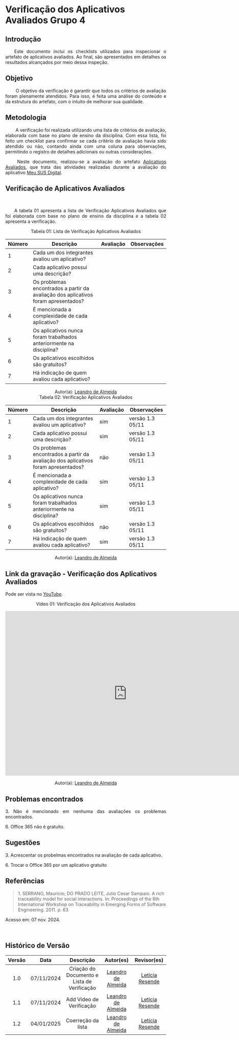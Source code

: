 # Verificação dos Aplicativos Avaliados Grupo 4

## Introdução
<p align="justify">
&emsp;&emsp;Este documento inclui os checklists utilizados para inspecionar o artefato de aplicativos avaliados. Ao final, são apresentados em detalhes os resultados alcançados por meio dessa inspeção.
</p>

## Objetivo

<p align="justify">
&emsp;&emsp; O objetivo da verificação é garantir que todos os critérios de avaliação foram plenamente atendidos. Para isso, é feita uma análise do conteúdo e da estrutura do artefato, com o intuito de melhorar sua qualidade.
</p>

## Metodologia
<p align="justify">
&emsp;&emsp; A verificação foi realizada utilizando uma lista de critérios de avaliação, elaborada com base no plano de ensino da disciplina. Com essa lista, foi feito um checklist para confirmar se cada critério de avaliação havia sido atendido ou não, contando ainda com uma coluna para observações, permitindo o registro de detalhes adicionais ou outras considerações.</p>

<p align="justify">
&emsp;&emsp; Neste documento, realizou-se a avaliação do artefato <a href="https://requisitos-de-software.github.io/2024.2-MeuSUSDigital/planejamento/apps-avaliados/" target = "_blank">Aplicativos Avaliados</a>, que trata das atividades realizadas durante a avaliação do aplicativo <a href="https://play.google.com/store/apps/details?id=br.gov.datasus.cnsdigital&hl=pt_BR" target = "_blank">Meu SUS Digital</a>.
</p>

## Verificação de Aplicativos Avaliados

 <p align="justify">
&emsp;&emsp;A tabela 01 apresenta a lista de Verificação Aplicativos Avaliados que foi elaborada com base no plano de ensino da disciplina e a tabela 02 apresenta a verificação.</p> 

<center>Tabela 01: Lista de Verificação Aplicativos Avaliados</center>

| Número | Descrição | Avaliação | Observações |
|--------|-----------|-----------|-------------|
|    1   | Cada um dos integrantes avaliou um aplicativo? |  |  |
|    2   | Cada aplicativo possui uma descrição?  |  | |
|    3   | Os problemas encontrados a partir da avaliação dos aplicativos foram apresentados? |  |  |
|    4   | É mencionada a complexidade de cada aplicativo? |  |  |
|    5   | Os aplicativos nunca foram trabalhados anteriormente na disciplina? |  |  |
|    6   | Os aplicativos escolhidos são gratuitos? |  |  |
|    7   | Há indicação de quem avaliou cada aplicativo? |  |  |

<center>
 Autor(a): <a href="https://github.com/leomitx10" target = "_blank">Leandro de Almeida</a></h6>
</center>

<center>Tabela 02: Verificação Aplicativos Avaliados</center>

| Número | Descrição | Avaliação | Observações |
|--------|-----------|-----------|-------------|
|    1   | Cada um dos integrantes avaliou um aplicativo? | sim | versão 1.3 05/11 |
|    2   | Cada aplicativo possui uma descrição?  | sim |versão 1.3 05/11 |
|    3   | Os problemas encontrados a partir da avaliação dos aplicativos foram apresentados? | não | versão 1.3 05/11 |
|    4   | É mencionada a complexidade de cada aplicativo? | sim | versão 1.3 05/11 |
|    5   | Os aplicativos nunca foram trabalhados anteriormente na disciplina? | sim | versão 1.3 05/11 |
|    6   | Os aplicativos escolhidos são gratuitos? | não | versão 1.3 05/11 |
|    7   | Há indicação de quem avaliou cada aplicativo? | sim | versão 1.3 05/11 |

<center>
 Autor(a): <a href="https://github.com/leomitx10" target = "_blank">Leandro de Almeida</a></h6>
</center>

## Link da gravação - Verificação dos Aplicativos Avaliados 
Pode ser vista no <a href="https://www.youtube.com/watch?v=lQjq0o2LYCE" target="_blank">YouTube</a>.

<center>
<p>Vídeo 01: Verificação dos Aplicativos Avaliados</p>
<iframe width="760" height="515" src="https://www.youtube.com/embed/yqVSE7Mny6Y?si=hW29jh2UrjE4CtH5" title="YouTube video player" frameborder="0" allow="accelerometer; autoplay; clipboard-write; encrypted-media; gyroscope; picture-in-picture; web-share" referrerpolicy="strict-origin-when-cross-origin" allowfullscreen></iframe>

Autor(a): <a href="https://github.com/leomitx10" target = "_blank">Leandro de Almeida</a></h6>

</center>

## Problemas encontrados
<p align="justify">3. Não é mencionado em nenhuma das avaliações os problemas encontrados. </p>
<p align="justify">6. Office 365 não é gratuito.</p>

## Sugestões
<p align="justify">3. Acrescentar os probelmas encontrados na avaliação de cada aplicativo. </p>
<p align="justify">6. Trocar o Office 365 por um aplicativo gratuito</p>

## Referências

> <p id="1">1. SERRANO, Maurício; DO PRADO LEITE, Julio Cesar Sampaio. A rich traceability model for social interactions. In: Proceedings of the 6th International Workshop on Traceability in Emerging Forms of Software Engineering. 2011. p. 63
   Acesso em: 07 nov. 2024.
</p>

<br>

## Histórico de Versão

<center>

| Versão |    Data    |      Descrição       |       Autor(es)       |     Revisor(es)     |
| :-----: | :--------: | :------------------: | :-------------------: | :-----------------: |
|  1.0   | 07/11/2024 | Criação do Documento e Lista de Verificação  | [Leandro de Almeida](https://github.com/leomitx10)| [Letícia Resende](https://github.com/LeticiaResende23) |
|  1.1   | 07/11/2024 | Add Video de Verificação | [Leandro de Almeida](https://github.com/leomitx10)| [Letícia Resende](https://github.com/LeticiaResende23) |
|  1.2   | 04/01/2025 | Coerreção da lista | [Leandro de Almeida](https://github.com/leomitx10)| [Letícia Resende](https://github.com/LeticiaResende23) |

</center>
